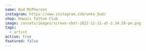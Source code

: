 ```yaml
---
name: Bud McPherson
instagram: https://www.instagram.com/unko_bud/
shop: Hawaii Tattoo Club
image: /assets/images/screen-shot-2022-11-21-at-2.34.28-pm.png
tags:
  - artist
active: true
featured: false
---
```

